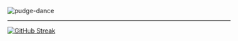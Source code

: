 

![pudge-dance](https://github.com/user-attachments/assets/172594b9-0a6d-4177-97b9-6e1e11300a66)

---



[![GitHub Streak](http://github-readme-streak-stats.herokuapp.com?user=Sanya37&theme=dark&background=000000)](https://git.io/streak-stats)
